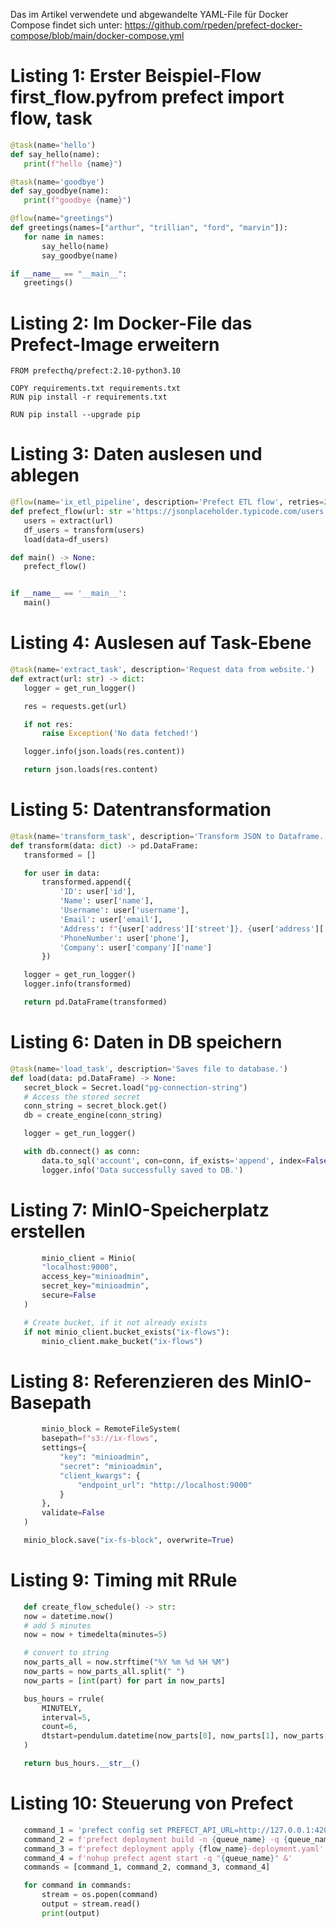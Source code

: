 Das im Artikel verwendete und abgewandelte YAML-File für Docker Compose findet sich unter:
https://github.com/rpeden/prefect-docker-compose/blob/main/docker-compose.yml

# Listing 1: Erster Beispiel-Flow first_flow.pyfrom prefect import flow, task
``` python
@task(name='hello')
def say_hello(name):
   print(f"hello {name}")

@task(name='goodbye')
def say_goodbye(name):
   print(f"goodbye {name}")

@flow(name="greetings")
def greetings(names=["arthur", "trillian", "ford", "marvin"]):
   for name in names:
       say_hello(name)
       say_goodbye(name)

if __name__ == "__main__":
   greetings()
```

# Listing 2: Im Docker-File das Prefect-Image erweitern
```
FROM prefecthq/prefect:2.10-python3.10

COPY requirements.txt requirements.txt
RUN pip install -r requirements.txt

RUN pip install --upgrade pip
```

# Listing 3: Daten auslesen und ablegen
``` python
@flow(name='ix_etl_pipeline', description='Prefect ETL flow', retries=2, retry_delay_seconds=60, version='2.0')
def prefect_flow(url: str ='https://jsonplaceholder.typicode.com/users') -> None:
   users = extract(url)
   df_users = transform(users)
   load(data=df_users)

def main() -> None:
   prefect_flow()


if __name__ == '__main__':
   main()
```

# Listing 4: Auslesen auf Task-Ebene
``` python
@task(name='extract_task', description='Request data from website.')
def extract(url: str) -> dict:
   logger = get_run_logger()

   res = requests.get(url)

   if not res:
       raise Exception('No data fetched!')

   logger.info(json.loads(res.content))

   return json.loads(res.content)
```

# Listing 5: Datentransformation
``` python
@task(name='transform_task', description='Transform JSON to Dataframe.')
def transform(data: dict) -> pd.DataFrame:
   transformed = []

   for user in data:
       transformed.append({
           'ID': user['id'],
           'Name': user['name'],
           'Username': user['username'],
           'Email': user['email'],
           'Address': f"{user['address']['street']}, {user['address']['suite']}, {user['address']['city']}",
           'PhoneNumber': user['phone'],
           'Company': user['company']['name']
       })

   logger = get_run_logger()
   logger.info(transformed)

   return pd.DataFrame(transformed)
```

# Listing 6: Daten in DB speichern
``` python
@task(name='load_task', description='Saves file to database.')
def load(data: pd.DataFrame) -> None:
   secret_block = Secret.load("pg-connection-string")
   # Access the stored secret
   conn_string = secret_block.get()
   db = create_engine(conn_string)

   logger = get_run_logger()

   with db.connect() as conn:
       data.to_sql('account', con=conn, if_exists='append', index=False)
       logger.info('Data successfully saved to DB.')
```

# Listing 7: MinIO-Speicherplatz erstellen
``` python
       minio_client = Minio(
       "localhost:9000",
       access_key="minioadmin",
       secret_key="minioadmin",
       secure=False
   )

   # Create bucket, if it not already exists
   if not minio_client.bucket_exists("ix-flows"):
       minio_client.make_bucket("ix-flows")
```

# Listing 8: Referenzieren des MinIO-Basepath
``` python
       minio_block = RemoteFileSystem(
       basepath=f"s3://ix-flows",
       settings={
           "key": "minioadmin",
           "secret": "minioadmin",
           "client_kwargs": {
               "endpoint_url": "http://localhost:9000"
           }
       },
       validate=False
   )

   minio_block.save("ix-fs-block", overwrite=True)
```

# Listing 9: Timing mit RRule
``` python
   def create_flow_schedule() -> str:
   now = datetime.now()
   # add 5 minutes
   now = now + timedelta(minutes=5)

   # convert to string
   now_parts_all = now.strftime("%Y %m %d %H %M")
   now_parts = now_parts_all.split(" ")
   now_parts = [int(part) for part in now_parts]

   bus_hours = rrule(
       MINUTELY,
       interval=5,
       count=6,
       dtstart=pendulum.datetime(now_parts[0], now_parts[1], now_parts[2], now_parts[3], now_parts[4])
   )

   return bus_hours.__str__()
```

# Listing 10: Steuerung von Prefect
``` python
   command_1 = 'prefect config set PREFECT_API_URL=http://127.0.0.1:4200/api'
   command_2 = f'prefect deployment build -n {queue_name} -q {queue_name} "{flow_name}.py:{flow_name}" ' f'--rrule "{flow_schedule}" -sb "remote-file-system/ix-fs-block"'
   command_3 = f'prefect deployment apply {flow_name}-deployment.yaml'
   command_4 = f'nohup prefect agent start -q "{queue_name}" &'
   commands = [command_1, command_2, command_3, command_4]

   for command in commands:
       stream = os.popen(command)
       output = stream.read()
       print(output)
```
